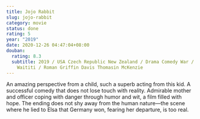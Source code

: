 ```yaml
---
title: Jojo Rabbit
slug: jojo-rabbit
category: movie
status: done
rating: 5
year: "2019"
date: 2020-12-26 04:47:04+08:00
douban:
  rating: 8.3
  subtitle: 2019 / USA Czech Republic New Zealand / Drama Comedy War / Taika
    Waititi / Roman Griffin Davis Thomasin McKenzie
---
```


An amazing perspective from a child, such a superb acting from this kid. A successful comedy that does not lose touch with reality. Admirable mother and officer coping with danger through humor and wit, a film filled with hope. The ending does not shy away from the human nature—the scene where he lied to Elsa that Germany won, fearing her departure, is too real.
